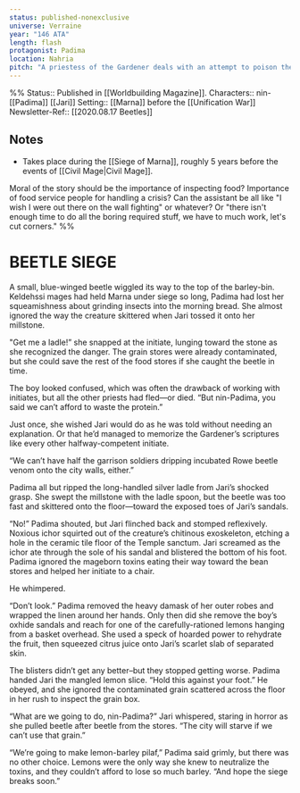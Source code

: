 ```yaml
---
status: published-nonexclusive
universe: Verraine
year: "146 ATA"
length: flash
protagonist: Padima
location: Nahria 
pitch: "A priestess of the Gardener deals with an attempt to poison the grain supply during the Siege of Marna." 
---
```


%% 
Status:: Published in [[Worldbuilding Magazine]]. 
Characters:: nin-[[Padima]] [[Jari]]
Setting:: [[Marna]] before the [[Unification War]]
Newsletter-Ref:: [[2020.08.17 Beetles]]

## Notes

- Takes place during the [[Siege of Marna]], roughly 5 years before the events of [[Civil Mage|Civil Mage]].

Moral of the story should be the importance of inspecting food? Importance of food service people for handling a crisis? Can the assistant be all like "I wish I were out there on the wall fighting" or whatever? Or "there isn't enough time to do all the boring required stuff, we have to much work, let's cut corners."
%%

# BEETLE SIEGE

A small, blue-winged beetle wiggled its way to the top of the barley-bin. Keldehssi mages had held Marna under siege so long, Padima had lost her squeamishness about grinding insects into the morning bread. She almost ignored the way the creature skittered when Jari tossed it onto her millstone.

"Get me a ladle!” she snapped at the initiate, lunging toward the stone as she recognized the danger. The grain stores were already contaminated, but she could save the rest of the food stores if she caught the beetle in time.

The boy looked confused, which was often the drawback of working with initiates, but all the other priests had fled—or died. “But nin-Padima, you said we can’t afford to waste the protein.”

Just once, she wished Jari would do as he was told without needing an explanation. Or that he’d managed to memorize the Gardener’s scriptures like every other halfway-competent initiate.

“We can’t have half the garrison soldiers dripping incubated Rowe beetle venom onto the city walls, either.”

Padima all but ripped the long-handled silver ladle from Jari’s shocked grasp. She swept the millstone with the ladle spoon, but the beetle was too fast and skittered onto the floor—toward the exposed toes of Jari’s sandals.

“No!” Padima shouted, but Jari flinched back and stomped reflexively. Noxious ichor squirted out of the creature’s chitinous exoskeleton, etching a hole in the ceramic tile floor of the Temple sanctum. Jari screamed as the ichor ate through the sole of his sandal and blistered the bottom of his foot. Padima ignored the mageborn toxins eating their way toward the bean stores and helped her initiate to a chair.

He whimpered.

“Don’t look.” Padima removed the heavy damask of her outer robes and wrapped the linen around her hands. Only then did she remove the boy’s oxhide sandals and reach for one of the carefully-rationed lemons hanging from a basket overhead. She used a speck of hoarded power to rehydrate the fruit, then squeezed citrus juice onto Jari’s scarlet slab of separated skin.

The blisters didn’t get any better–but they stopped getting worse. Padima handed Jari the mangled lemon slice. “Hold this against your foot.” He obeyed, and she ignored the contaminated grain scattered across the floor in her rush to inspect the grain box.

“What are we going to do, nin-Padima?” Jari whispered, staring in horror as she pulled beetle after beetle from the stores. “The city will starve if we can’t use that grain.”

“We’re going to make lemon-barley pilaf,” Padima said grimly, but there was no other choice. Lemons were the only way she knew to neutralize the toxins, and they couldn’t afford to lose so much barley. “And hope the siege breaks soon.”